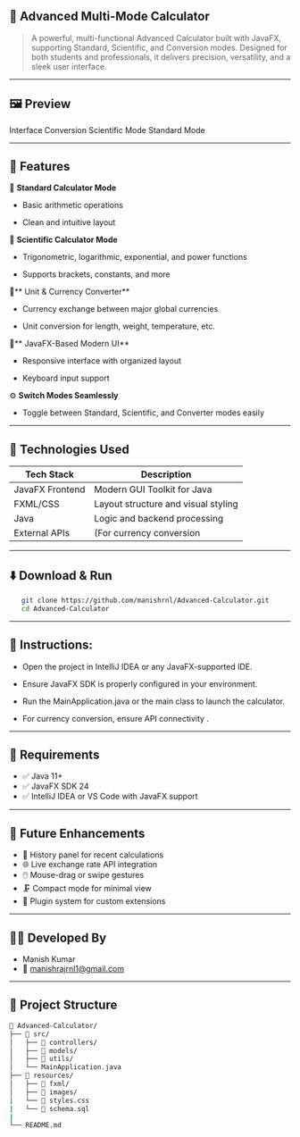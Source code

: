 ## 🧮 Advanced Multi-Mode Calculator



> A powerful, multi-functional Advanced Calculator built with JavaFX, supporting Standard, Scientific, and Conversion modes.
> Designed for both students and professionals, it delivers precision, versatility, and a sleek user interface.



---



##  🖼️ Preview
Interface	Conversion	Scientific Mode	Standard Mode



---

## 🚀 Features
🧮 **Standard Calculator Mode**

- Basic arithmetic operations

- Clean and intuitive layout

🧪 **Scientific Calculator Mode**

- Trigonometric, logarithmic, exponential, and power functions

- Supports brackets, constants, and more

💱** Unit & Currency Converter**

- Currency exchange between major global currencies

- Unit conversion for length, weight, temperature, etc.

🎨** JavaFX-Based Modern UI**

- Responsive interface with organized layout

- Keyboard input support

⚙️ **Switch Modes Seamlessly**

- Toggle between Standard, Scientific, and Converter modes easily


---

## 🔧 Technologies Used

| Tech Stack          | Description                                  |
|---------------------|----------------------------------------------|
| JavaFX Frontend     | Modern GUI Toolkit for Java                  |
| FXML/CSS            | Layout structure and visual styling          |
| Java                | Logic and backend processing                 |
| External APIs       | (For currency conversion                     |


---



## ⬇️ Download & Run
```bash
   git clone https://github.com/manishrnl/Advanced-Calculator.git
   cd Advanced-Calculator

```


---



## 🧭 Instructions:
- Open the project in IntelliJ IDEA or any JavaFX-supported IDE.

- Ensure JavaFX SDK is properly configured in your environment.

- Run the MainApplication.java or the main class to launch the calculator.

- For currency conversion, ensure API connectivity .



---




## 📌 Requirements
- ✅ Java 11+
- ✅ JavaFX SDK 24
- ✅ IntelliJ IDEA or VS Code with JavaFX support


---



## 📣 Future Enhancements
- 🔢 History panel for recent calculations
- 🌐 Live exchange rate API integration
- 🖱️ Mouse-drag or swipe gestures
- 🗜️ Compact mode for minimal view
- 🧩 Plugin system for custom extensions



---  



## 👨‍💻 Developed By
- Manish Kumar
- 📧 manishrajrnl1@gmail.com


---




## 📂 Project Structure

```bash
📁 Advanced-Calculator/
├── 📁 src/
│   ├── 📁 controllers/
│   ├── 📁 models/
│   ├── 📁 utils/
│   └── MainApplication.java
├── 📁 resources/
│   ├── 📁 fxml/
│   ├── 📁 images/
│   └── 📄 styles.css
|   └── 📄 schema.sql
|
└── README.md
```
